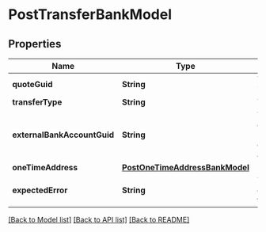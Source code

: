 # PostTransferBankModel

## Properties
Name | Type | Description | Notes
------------ | ------------- | ------------- | -------------
**quoteGuid** | **String** | The associated quote&#39;s identifier. | 
**transferType** | **String** | The type of transfer. | 
**externalBankAccountGuid** | **String** | The customer&#39;s &#39;plaid&#39; or &#39;plaid_processor_token&#39; external bank account&#39;s identifier. | [optional] 
**oneTimeAddress** | [**PostOneTimeAddressBankModel**](PostOneTimeAddressBankModel.md) |  | [optional] 
**expectedError** | **String** | The optional expected error to simulate transfer failure. | [optional] 

[[Back to Model list]](../README.md#documentation-for-models) [[Back to API list]](../README.md#documentation-for-api-endpoints) [[Back to README]](../README.md)


